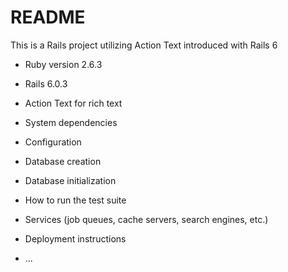 # README

This is a Rails project utilizing Action Text introduced with Rails 6

* Ruby version 2.6.3

* Rails 6.0.3

* Action Text for rich text

* System dependencies

* Configuration

* Database creation

* Database initialization

* How to run the test suite

* Services (job queues, cache servers, search engines, etc.)

* Deployment instructions

* ...
